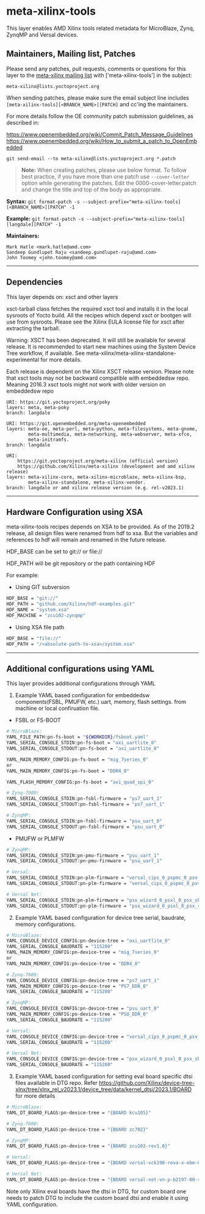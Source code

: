 # meta-xilinx-tools

This layer enables AMD Xilinx tools related metadata for MicroBlaze, Zynq,
ZynqMP and Versal devices.

## Maintainers, Mailing list, Patches

Please send any patches, pull requests, comments or questions for this layer to
the [meta-xilinx mailing list](https://lists.yoctoproject.org/g/meta-xilinx)
with ['meta-xilinx-tools'] in the subject:

	meta-xilinx@lists.yoctoproject.org

When sending patches, please make sure the email subject line includes
`[meta-xilinx-tools][<BRANCH_NAME>][PATCH]` and cc'ing the maintainers.

For more details follow the OE community patch submission guidelines, as described in:

https://www.openembedded.org/wiki/Commit_Patch_Message_Guidelines
https://www.openembedded.org/wiki/How_to_submit_a_patch_to_OpenEmbedded

`git send-email --to meta-xilinx@lists.yoctoproject.org *.patch`

> **Note:** When creating patches, please use below format. To follow best practice,
> if you have more than one patch use `--cover-letter` option while generating the
> patches. Edit the 0000-cover-letter.patch and change the title and top of the
> body as appropriate.

**Syntax:**
`git format-patch -s --subject-prefix="meta-xilinx-tools][<BRANCH_NAME>][PATCH" -1`

**Example:**
`git format-patch -s --subject-prefix="meta-xilinx-tools][langdale][PATCH" -1`

**Maintainers:**

	Mark Hatle <mark.hatle@amd.com>
	Sandeep Gundlupet Raju <sandeep.gundlupet-raju@amd.com>
	John Toomey <john.toomey@amd.com>
---

## Dependencies

This layer depends on: xsct and other layers

xsct-tarball class fetches the required xsct tool and installs it in the local
sysroots of Yocto build. All the recipes which depend xsct or bootgen will use
from sysroots. Please see the Xilinx EULA license file for xsct after
extracting the tarball.

Warning: XSCT has been deprecated. It will still be available for several release.
It is recommended to start new machines using the System Device Tree workflow, if
available.  See meta-xilinx/meta-xilinx-standalone-experimental for more details.

Each release is dependent on the Xilinx XSCT release version. Please note that
xsct tools may not be backward compatible with embeddedsw repo. Meaning
2016.3 xsct tools might not work with older version on embeddedsw repo

	URI: https://git.yoctoproject.org/poky
	layers: meta, meta-poky
	branch: langdale

	URI: https://git.openembedded.org/meta-openembedded
	layers: meta-oe, meta-perl, meta-python, meta-filesystems, meta-gnome,
            meta-multimedia, meta-networking, meta-webserver, meta-xfce,
            meta-initramfs.
	branch: langdale

	URI:
        https://git.yoctoproject.org/meta-xilinx (official version)
        https://github.com/Xilinx/meta-xilinx (development and amd xilinx release)
	layers: meta-xilinx-core, meta-xilinx-microblaze, meta-xilinx-bsp,
            meta-xilinx-standalone, meta-xilinx-vendor.
	branch: langdale or amd xilinx release version (e.g. rel-v2023.1)
---

## Hardware Configuration using XSA

meta-xilinx-tools recipes depends on XSA to be provided.
As of the 2019.2 release, all design files were renamed from hdf to xsa.
But the variables and references to hdf will remain and renamed in the future release.

HDF_BASE can be set to git:// or file://

HDF_PATH will be git repository or the path containing HDF

For example:

* Using GIT subversion
```bash
HDF_BASE = "git://"
HDF_PATH = "github.com/Xilinx/hdf-examples.git"
HDF_NAME = "system.xsa"
HDF_MACHINE = "zcu102-zynqmp"
```
* Using XSA file path
```bash
HDF_BASE = "file://"
HDF_PATH = "/<absolute-path-to-xsa>/system.xsa"
```
---

## Additional configurations using YAML

This layer provides additional configurations through YAML

1. Example YAML based configuration for embeddedsw components(FSBL, PMUFW, etc.) uart, memory, flash settings.
   from machine or local confiruation file.

* FSBL or FS-BOOT
```bash
# MicroBlaze:
YAML_FILE_PATH:pn-fs-boot = "${WORKDIR}/fsboot.yaml"
YAML_SERIAL_CONSOLE_STDIN:pn-fs-boot = "axi_uartlite_0"
YAML_SERIAL_CONSOLE_STDOUT:pn-fs-boot = "axi_uartlite_0"

YAML_MAIN_MEMORY_CONFIG:pn-fs-boot = "mig_7series_0"
or
YAML_MAIN_MEMORY_CONFIG:pn-fs-boot = "DDR4_0"

YAML_FLASH_MEMORY_CONFIG:pn-fs-boot = "axi_quad_spi_0"

# Zynq-7000:
YAML_SERIAL_CONSOLE_STDIN:pn-fsbl-firmware = "ps7_uart_1"
YAML_SERIAL_CONSOLE_STDOUT:pn-fsbl-firmware = "ps7_uart_1"

# ZynqMP:
YAML_SERIAL_CONSOLE_STDIN:pn-fsbl-firmware = "psu_uart_0"
YAML_SERIAL_CONSOLE_STDOUT:pn-fsbl-firmware = "psu_uart_0"
```

* PMUFW or PLMFW
```bash
# ZynqMP:
YAML_SERIAL_CONSOLE_STDIN:pn-pmu-firmware = "psu_uart_1"
YAML_SERIAL_CONSOLE_STDOUT:pn-pmu-firmware = "psu_uart_1"

# Versal:
YAML_SERIAL_CONSOLE_STDIN:pn-plm-firmware = "versal_cips_0_pspmc_0_psv_sbsauart_0"
YAML_SERIAL_CONSOLE_STDOUT:pn-plm-firmware = "versal_cips_0_pspmc_0_psv_sbsauart_0"

# Versal Net:
YAML_SERIAL_CONSOLE_STDIN:pn-plm-firmware = "psx_wizard_0_psxl_0_psx_sbsauart_0"
YAML_SERIAL_CONSOLE_STDOUT:pn-plm-firmware = "psx_wizard_0_psxl_0_psx_sbsauart_0"
```

2. Example YAML based configuration for device tree serial, baudrate, memory
   configurations.

```bash
# MicroBlaze:
YAML_CONSOLE_DEVICE_CONFIG:pn-device-tree = "axi_uartlite_0"
YAML_SERIAL_CONSOLE_BAUDRATE = "115200"
YAML_MAIN_MEMORY_CONFIG:pn-device-tree = "mig_7series_0"
or
YAML_MAIN_MEMORY_CONFIG:pn-device-tree = "DDR4_0"

# Zynq-7000:
YAML_CONSOLE_DEVICE_CONFIG:pn-device-tree = "ps7_uart_1"
YAML_MAIN_MEMORY_CONFIG:pn-device-tree = "PS7_DDR_0"
YAML_SERIAL_CONSOLE_BAUDRATE = "115200"

# ZynqMP:
YAML_CONSOLE_DEVICE_CONFIG:pn-device-tree = "psu_uart_0"
YAML_MAIN_MEMORY_CONFIG:pn-device-tree = "PSU_DDR_0"
YAML_SERIAL_CONSOLE_BAUDRATE = "115200"

# Versal:
YAML_CONSOLE_DEVICE_CONFIG:pn-device-tree = "versal_cips_0_pspmc_0_psv_sbsauart_0"
YAML_SERIAL_CONSOLE_BAUDRATE = "115200"

# Versal Net:
YAML_CONSOLE_DEVICE_CONFIG:pn-device-tree = "psx_wizard_0_psxl_0_psx_sbsauart_0"
YAML_SERIAL_CONSOLE_BAUDRATE = "115200"
```

3. Example YAML based configuration for setting eval board specific dtsi files available in DTG repo.
Refer https://github.com/Xilinx/device-tree-xlnx/tree/xlnx_rel_v2023.1/device_tree/data/kernel_dtsi/2023.1/BOARD
for more details

```bash
# MicroBlaze:
YAML_DT_BOARD_FLAGS:pn-device-tree = "{BOARD kcu105}"

# Zynq-7000:
YAML_DT_BOARD_FLAGS:pn-device-tree = "{BOARD zc702}"

# ZynqMP:
YAML_DT_BOARD_FLAGS:pn-device-tree = "{BOARD zcu102-rev1.0}"

# Versal:
YAML_DT_BOARD_FLAGS:pn-device-tree = "{BOARD versal-vck190-reva-x-ebm-01-reva}"

# Versal Net:
YAML_DT_BOARD_FLAGS:pn-device-tree = "{BOARD versal-net-vn-p-b2197-00-reva}"
```

Note only Xilinx eval boards have the dtsi in DTG, for custom board one needs
to patch DTG to include the custom board dtsi and enable it using YAML
configuration.

